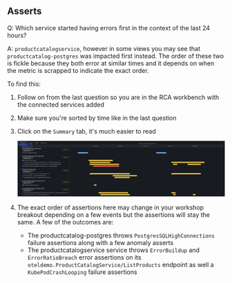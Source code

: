 ## Asserts
Q: Which service started having errors first in the context of the last 24 hours? 

A: `productcatalogservice`, however in some views you may see that `productcatalog-postgres` was impacted first instead. The order of these two is fickle because they both error at similar times and it depends on when the metric is scrapped to indicate the exact order.

To find this:

1. Follow on from the last question so you are in the RCA workbench with the connected services added
1. Make sure you're sorted by time like in the last question
1. Click on the `Summary` tab, it's much easier to read

    ![allentities](/images/breakout_2/1.6-asserts.png)
1. The exact order of assertions here may change in your workshop breakout depending on a few events but the assertions will stay the same. A few of the outcomes are:
    - The productcatalog-postgres throws `PostgresSQLHighConnections` failure assertions along with a few anomaly asserts
    - The productcatalogservice service throws `ErrorBuildup` and `ErrorRatioBreach` error assertions on its `oteldemo.ProductCatalogService/ListProducts` endpoint as well a `KubePodCrashLooping` failure assertions
